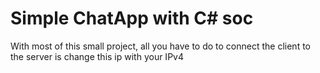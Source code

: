 # Simple ChatApp with C# soc
With most of this small project, all you have to do to connect the client to the server is change this ip with your IPv4
